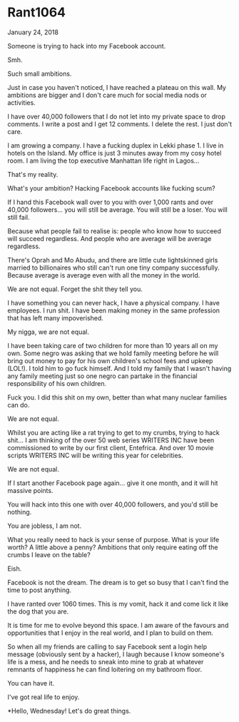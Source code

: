 # Rant1064


January 24, 2018

Someone is trying to hack into my Facebook account.

Smh.

Such small ambitions.

Just in case you haven't noticed, I have reached a plateau on this wall. My ambitions are bigger and I don't care much for social media nods or activities. 

I have over 40,000 followers that I do not let into my private space to drop comments. I write a post and I get 12 comments. I delete the rest. I just don't care.

I am growing a company. I have a fucking duplex in Lekki phase 1. I live in hotels on the Island. My office is just 3 minutes away from my cosy hotel room. I am living the top executive Manhattan life right in Lagos...

That's my reality. 

What's your ambition? Hacking Facebook accounts like fucking scum?

If I hand this Facebook wall over to you with over 1,000 rants and over 40,000 followers... you will still be average. You will still be a loser.  You will still fail.

Because what people fail to realise is: people who know how to succeed will succeed regardless. And people who are average will be average regardless. 

There's Oprah and Mo Abudu, and there are little cute lightskinned girls married to billionaires who still can't run one tiny company successfully. Because average is average even with all the money in the world. 

We are not equal. Forget the shit they tell you. 

I have something you can never hack, I have a physical company. I have employees. I run shit. I have been making money in the same profession that has left many impoverished. 

My nigga, we are not equal.

I have been taking care of two children for more than 10 years all on my own. Some negro was asking that we hold family meeting before he will bring out money to pay for his own children's school fees and upkeep (LOL!). I told him to go fuck himself. And I told my family that I wasn't having any family meeting just so one negro can partake in the financial responsibility of his own children. 

Fuck you. I did this shit on my own, better than what many nuclear families can do. 

We are not equal.

Whilst you are acting like a rat trying to get to my crumbs, trying to hack shit... I am thinking of the over 50 web series WRITERS INC have been commissioned to write by our first client, Entefrica. And over 10 movie scripts WRITERS INC will be writing this year for celebrities.

We are not equal.

If I start another Facebook page again... give it one month, and it will hit massive points. 

You will hack into this one with over 40,000 followers, and you'd still be nothing. 

You are jobless, I am not. 

What you really need to hack is your sense of purpose. What is your life worth? A little above a penny? Ambitions that only require eating off the crumbs I leave on the table?

Eish. 

Facebook is not the dream. The dream is to get so busy that I can't find the time to post anything.

I have ranted over 1060 times. This is my vomit, hack it and come lick it like the dog that you are.

It is time for me to evolve beyond this space. I am aware of the favours and opportunities that I enjoy in the real world, and I plan to build on them.

So when all my friends are calling to say Facebook sent a login help message (obviously sent by a hacker), I laugh because I know someone's life is a mess, and he needs to sneak into mine to grab at whatever remnants of happiness he can find loitering on my bathroom floor.

You can have it. 

I've got real life to enjoy.

*Hello, Wednesday! Let's do great things.